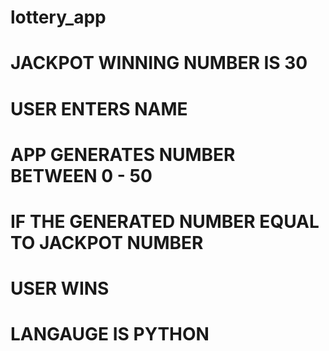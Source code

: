 # lottery_app
# JACKPOT WINNING NUMBER IS 30
 # USER ENTERS NAME
# APP GENERATES NUMBER BETWEEN 0 - 50
# IF THE GENERATED NUMBER EQUAL TO JACKPOT NUMBER
# USER WINS
# LANGAUGE IS PYTHON
